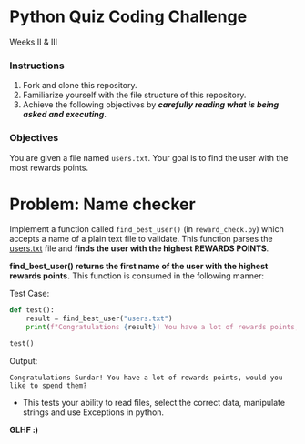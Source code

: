 # Python Quiz Coding Challenge

 Weeks II & III

### Instructions
1. Fork and clone this repository.
2. Familiarize yourself with the file structure of this repository.
3. Achieve the following objectives by ***carefully reading what is being asked and executing***.

### Objectives

You are given a file named `users.txt`. Your goal is to find the user with the most rewards points.

# Problem: Name checker
Implement a function called `find_best_user()` (in `reward_check.py`) which accepts a name of a plain text file to validate. This function parses the [users.txt](users.txt) file and **finds the user with the highest REWARDS POINTS**. 

**find_best_user() returns the first name of the user with the highest rewards points.** This function is consumed in the following manner:

Test Case:
```python
def test():
    result = find_best_user("users.txt")
    print(f"Congratulations {result}! You have a lot of rewards points, would you like to spend them?")

test()
```

Output:
```
Congratulations Sundar! You have a lot of rewards points, would you like to spend them?
```

- This tests your ability to read files, select the correct data, manipulate strings and use Exceptions in python.

**GLHF :)**

